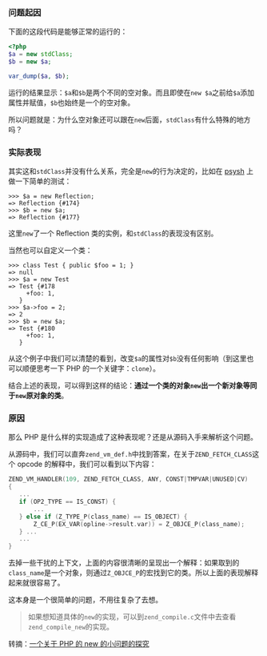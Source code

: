 ### 问题起因

下面的这段代码是能够正常的运行的：

```php
<?php
$a = new stdClass;
$b = new $a;

var_dump($a, $b);
```

运行的结果显示：`$a`和`$b`是两个不同的空对象。而且即使在`new $a`之前给`$a`添加属性并赋值，`$b`也始终是一个的空对象。

所以问题就是：为什么空对象还可以跟在`new`后面，`stdClass`有什么特殊的地方吗？

### 实际表现

其实这和`stdClass`并没有什么关系，完全是`new`的行为决定的，比如在 [psysh](http://psysh.org/) 上做一下简单的测试：

```shell
>>> $a = new Reflection;
=> Reflection {#174}
>>> $b = new $a;
=> Reflection {#177}
```

这里`new`了一个 Reflection 类的实例，和`stdClass`的表现没有区别。

当然也可以自定义一个类：

```shell
>>> class Test { public $foo = 1; }
=> null
>>> $a = new Test
=> Test {#178
     +foo: 1,
   }
>>> $a->foo = 2;
=> 2
>>> $b = new $a;
=> Test {#180
     +foo: 1,
   }
```

从这个例子中我们可以清楚的看到，改变`$a`的属性对`$b`没有任何影响（到这里也可以顺便思考一下 PHP 的一个关键字：`clone`）。

结合上述的表现，可以得到这样的结论：**通过一个类的对象`new`出一个新对象等同于`new`原对象的类**。

### 原因

那么 PHP 是什么样的实现造成了这种表现呢？还是从源码入手来解析这个问题。

从源码中，我们可以直奔`zend_vm_def.h`中找到答案，在关于`ZEND_FETCH_CLASS`这个 opcode 的解释中，我们可以看到以下内容：

```c
ZEND_VM_HANDLER(109, ZEND_FETCH_CLASS, ANY, CONST|TMPVAR|UNUSED|CV)
{
   ...
   if (OP2_TYPE == IS_CONST) {
       ...
   } else if (Z_TYPE_P(class_name) == IS_OBJECT) {
       Z_CE_P(EX_VAR(opline->result.var)) = Z_OBJCE_P(class_name);
   } ...
   ...
}
```

去掉一些干扰的上下文，上面的内容很清晰的呈现出一个解释：如果取到的`class_name`是一个对象，则通过`Z_OBJCE_P`的宏找到它的类。所以上面的表现解释起来就很容易了。

这本身是一个很简单的问题，不用往复杂了去想。

> 如果想知道具体的`new`的实现，可以到`zend_compile.c`文件中去查看`zend_compile_new`的实现。

转摘：[一个关于 PHP 的 new 的小问题的探究](http://0x1.im/blog/php/an-issue-of-php-new.html)

